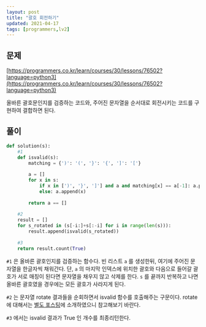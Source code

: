 ```yaml
---
layout: post
title: "괄호 회전하기"
updated: 2021-04-17
tags: [programmers,lv2]
---
```


## 문제

[https://programmers.co.kr/learn/courses/30/lessons/76502?language=python3](https://programmers.co.kr/learn/courses/30/lessons/76502?language=python3)

올바른 괄호문인지를 검증하는 코드와, 주어진 문자열을 순서대로 회전시키는 코드를 구현하여 결합하면 된다.

## 풀이

```py
def solution(s):
    #1
    def isvalid(s):
        matching = {')': '(', '}': '{', ']': '['}
    
        a = []
        for x in s:
            if x in [')', '}', ']'] and a and matching[x] == a[-1]: a.pop()
            else: a.append(x)
                
        return a == []
    
    #2
    result = []
    for s_rotated in (s[-i:]+s[:-i] for i in range(len(s))):
        result.append(isvalid(s_rotated))
        
    #3
    return result.count(True)
```

`#1` 은 올바른 괄호인지를 검증하는 함수다. 빈 리스트 `a` 를 생성한뒤, 여기에 주어진 문자열을 한글자씩 채워간다. 단, `a` 의 마지막 인덱스에 위치한 괄호와 다음으로 들어갈 괄호가 서로 매칭이 된다면 문자열을 채우지 않고 삭제를 한다. `s` 를 끝까지 반복하고 나면 올바른 괄호였을 경우에는 모든 괄호가 사라지게 된다.

`#2` 는 문자열 rotate 결과들을 순회하면서 isvalid 함수를 호출해주는 구문이다. rotate 에 대해서는 [별도 포스팅](/post/rotate-list)에 소개하였으니 참고해보기 바란다.

`#3` 에서는 isvalid 결과가 True 인 개수를 최종리턴한다.